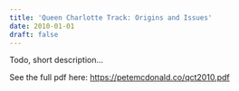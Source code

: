 ```yaml
---
title: 'Queen Charlotte Track: Origins and Issues'
date: 2010-01-01
draft: false
---
```


Todo, short description...

See the full pdf here: https://petemcdonald.co/qct2010.pdf

